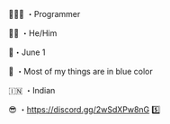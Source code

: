 👨🏻‍💻 ・Programmer

👦🏻 ・He/Him

🎂・June 1

🔵 ・Most of my things are in blue color

🇮🇳 ・Indian

😎 ・https://discord.gg/2wSdXPw8nG 5️⃣
